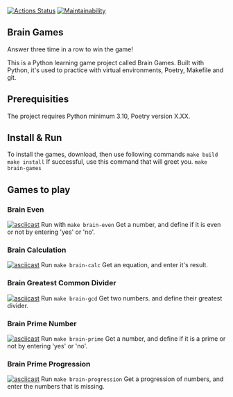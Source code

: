 [![Actions Status](https://github.com/ghost-of-karelia/python-project-lvl1/actions/workflows/hexlet-check.yml/badge.svg)](https://github.com/ghost-of-karelia/python-project-lvl1/actions) [![Maintainability](https://api.codeclimate.com/v1/badges/c412faef76dadf07cda8/maintainability)](https://codeclimate.com/github/ghost-of-karelia/python-project-lvl/maintainability)


## Brain Games 

Answer three time in a row to win the game!

This is a Python learning game project called Brain Games. Built with Python, it's used to practice with virtual environments, Poetry, Makefile and git.

## Prerequisities 
The project requires Python minimum 3.10, Poetry version X.XX.

## Install & Run
To install the games, download, then use following commands ```make build``` ```make install``` 
If successful, use this command that will greet you. ```make brain-games```

## Games to play

### Brain Even
[![asciicast](https://asciinema.org/a/cP2bHPYxHoAPXPJJgAaDBtRtb.svg)](https://asciinema.org/a/cP2bHPYxHoAPXPJJgAaDBtRtb)
Run with ```make brain-even```
Get a number, and define if it is even or not by entering 'yes' or 'no'.

### Brain Calculation
[![asciicast](https://asciinema.org/a/slG38dbxPswDk3pH7o47tKzwo.svg)](https://asciinema.org/a/slG38dbxPswDk3pH7o47tKzwo)
Run ```make brain-calc```
Get an equation, and enter it's result.

### Brain Greatest Common Divider
[![asciicast](https://asciinema.org/a/9LJjOATz35QzImZ5ppA7EFQLY.svg)](https://asciinema.org/a/9LJjOATz35QzImZ5ppA7EFQLY)
Run ```make brain-gcd```
Get two numbers. and define their greatest divider. 

### Brain Prime Number
[![asciicast](https://asciinema.org/a/seAGiyI9EooLYV8TWGMb5LVWY.svg)](https://asciinema.org/a/seAGiyI9EooLYV8TWGMb5LVWY)
Run ```make brain-prime```
Get a number, and define if it is a prime or not by entering 'yes' or 'no'.

### Brain Prime Progression
[![asciicast](https://asciinema.org/a/elyJkcxAFFSg07bRlyqPGgAIF.svg)](https://asciinema.org/a/elyJkcxAFFSg07bRlyqPGgAIF)
Run ```make brain-progression```
Get a progression of numbers, and enter the numbers that is missing.

